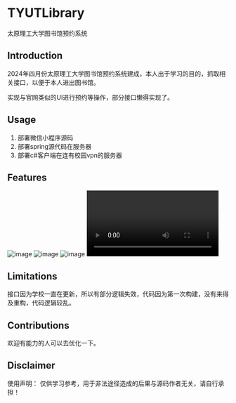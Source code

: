 # TYUTLibrary
太原理工大学图书馆预约系统

## Introduction
2024年四月份太原理工大学图书馆预约系统建成，本人出于学习的目的，抓取相关接口，以便于本人进出图书馆。

实现与官网类似的UI进行预约等操作，部分接口懒得实现了。

## Usage
1. 部署微信小程序源码
2. 部署spring源代码在服务器
3. 部署c#客户端在连有校园vpn的服务器

## Features
![image](https://github.com/ynkeji/TYUTLibrary/blob/main/resource/%E5%9B%BE1.png)
![image](https://github.com/ynkeji/TYUTLibrary/blob/main/resource/%E5%9B%BE2.png)
![image](https://github.com/ynkeji/TYUTLibrary/blob/main/resource/%E5%9B%BE3.png)
<video src="https://github.com/ynkeji/TYUTLibrary/blob/main/resource/效果图.mp4" controls="controls">
  Your browser does not support the video tag.
</video>

## Limitations
接口因为学校一直在更新，所以有部分逻辑失效，代码因为第一次构建，没有来得及重构，代码逻辑较乱。

## Contributions
欢迎有能力的人可以去优化一下。

## Disclaimer
使用声明： 仅供学习参考，用于非法途径造成的后果与源码作者无关，请自行承担！
